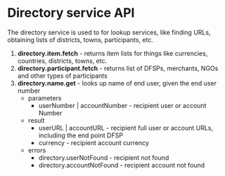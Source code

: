 # Directory service API

The directory service is used to for lookup services, like finding URLs, obtaining lists of districts, towns, participants, etc.

1. **directory.item.fetch** - returns item lists for things like currencies, countries, districts, towns, etc.
1. **directory.participant.fetch** - returns list of DFSPs, merchants, NGOs and other types of participants
1. **directory.name.get** - looks up name of end user, given the end user number
	* parameters
	    * userNumber | accountNumber - recipient user or account Number
  	* result
	    * userURL | accountURL - recipient full user or account URLs, including the end point DFSP
	    * currency - recipient account currency	    
	* errors
    	* directory.userNotFound - recipient not found
    	* directory.accountNotFound - recipient account not found
